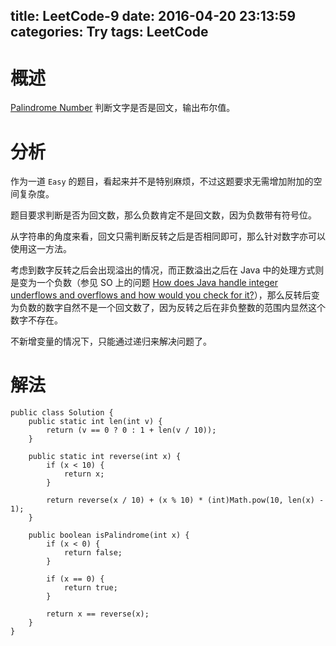 title: LeetCode-9
date: 2016-04-20 23:13:59
categories: Try
tags: LeetCode
---

# 概述

[Palindrome Number](https://leetcode.com/problems/palindrome-number/) 判断文字是否是回文，输出布尔值。

# 分析

作为一道 `Easy` 的题目，看起来并不是特别麻烦，不过这题要求无需增加附加的空间复杂度。

题目要求判断是否为回文数，那么负数肯定不是回文数，因为负数带有符号位。

从字符串的角度来看，回文只需判断反转之后是否相同即可，那么针对数字亦可以使用这一方法。

考虑到数字反转之后会出现溢出的情况，而正数溢出之后在 Java 中的处理方式则是变为一个负数（参见 SO 上的问题 [How does Java handle integer underflows and overflows and how would you check for it?](http://stackoverflow.com/questions/3001836/how-does-java-handle-integer-underflows-and-overflows-and-how-would-you-check-fo)），那么反转后变为负数的数字自然不是一个回文数了，因为反转之后在非负整数的范围内显然这个数字不存在。

不新增变量的情况下，只能通过递归来解决问题了。

# 解法

```
public class Solution {
    public static int len(int v) {
        return (v == 0 ? 0 : 1 + len(v / 10));
    }

    public static int reverse(int x) {
        if (x < 10) {
            return x;
        }

        return reverse(x / 10) + (x % 10) * (int)Math.pow(10, len(x) - 1);
    }

    public boolean isPalindrome(int x) {
        if (x < 0) {
            return false;
        }

        if (x == 0) {
            return true;
        }

        return x == reverse(x);
    }
}
```